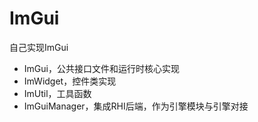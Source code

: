# ImGui

自己实现ImGui

* ImGui，公共接口文件和运行时核心实现
* ImWidget，控件类实现
* ImUtil，工具函数
* ImGuiManager，集成RHI后端，作为引擎模块与引擎对接
